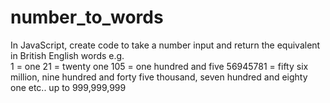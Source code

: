 # number_to_words
In JavaScript, create code to take a number input and return the equivalent in British English words e.g.   
1 = one 
21 = twenty one 
105 = one hundred and five
56945781 = fifty six million, 
nine hundred and forty five thousand, 
seven hundred and eighty one  etc.. up to 999,999,999   
